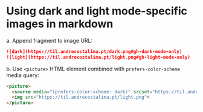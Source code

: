 # Using dark and light mode-specific images in markdown

a. Append fragment to image URL:

```markdown
![dark](https://til.andrecostalima.pt/dark.png#gh-dark-mode-only)
![light](https://til.andrecostalima.pt/light.png#gh-light-mode-only)
```

b. Use `<picture>` HTML element combined with `prefers-color-scheme` media query:

```html
<picture>
  <source media="(prefers-color-scheme: dark)" srcset="https://til.andrecostalima.pt/dark.png">
  <img src="https://til.andrecostalima.pt/light.png">
</picture>
```
